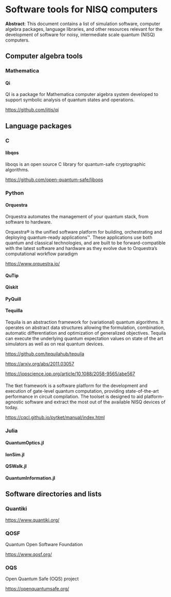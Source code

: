 # Software tools for NISQ computers

**Abstract**: This document contains a list of simulation software, computer algebra packages, language libraries, and other resources relevant for the development of software for noisy, intermediate scale quantum (NISQ) computers.

## Computer algebra tools

### Mathematica

#### Qi

QI is a package for Mathematica computer algebra system developed to support symbolic analysis of quantum states and operations.

https://github.com/iitis/qi


## Language packages

### C

#### libqos

liboqs is an open source C library for quantum-safe cryptographic algorithms.

https://github.com/open-quantum-safe/liboqs



### Python

#### Orquestra

Orquestra automates the management of your quantum stack, from software to hardware.

Orquestra® is the unified software platform for building, orchestrating and deploying quantum-ready applications™. These applications use both quantum and classical technologies, and are built to be forward-compatible with the latest software and hardware as they evolve due to Orquestra’s computational workflow paradigm

https://www.orquestra.io/

#### QuTip

#### Qiskit

#### PyQuill

#### Tequilla


Tequila is an abstraction framework for (variational) quantum algorithms.
It operates on abstract data structures allowing the formulation, combination, automatic differentiation and optimization of generalized objectives. Tequila can execute the underlying quantum expectation values on state of the art simulators as well as on real quantum devices.


https://github.com/tequilahub/tequila

https://arxiv.org/abs/2011.03057

https://iopscience.iop.org/article/10.1088/2058-9565/abe567

####

The tket framework is a software platform for the development and execution of gate-level quantum computation, providing state-of-the-art performance in circuit compilation. The toolset is designed to aid platform-agnostic software and extract the most out of the available NISQ devices of today.

https://cqcl.github.io/pytket/manual/index.html

### Julia

#### QuantumOptics.jl

#### IonSim.jl

#### QSWalk.jl

#### QuantumInformation.jl

## Software directories and lists

### Quantiki

https://www.quantiki.org/

### QOSF

Quantum Open Software Foundation

https://www.qosf.org/

### OQS

Open Quantum Safe (OQS) project

https://openquantumsafe.org/




